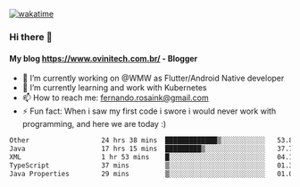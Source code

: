 [![wakatime](https://wakatime.com/badge/user/d5892087-17e6-46ab-8384-91a71a9b88d8.svg)](https://wakatime.com/@d5892087-17e6-46ab-8384-91a71a9b88d8)
### Hi there 👋

#### My blog https://www.ovinitech.com.br/ - Blogger

- 🔭 I’m currently working on @WMW as Flutter/Android Native developer
- 🌱 I’m currently learning and work with Kubernetes
- 📫 How to reach me: fernando.rosaink@gmail.com 
- ⚡ Fun fact: When i saw my first code i swore i would never work with programming, and here we are today :)

<!--START_SECTION:waka-->

```txt
Other                  24 hrs 38 mins  █████████████▒░░░░░░░░░░░   53.83 %
Java                   17 hrs 15 mins  █████████▒░░░░░░░░░░░░░░░   37.71 %
XML                    1 hr 53 mins    █░░░░░░░░░░░░░░░░░░░░░░░░   04.12 %
TypeScript             37 mins         ▒░░░░░░░░░░░░░░░░░░░░░░░░   01.37 %
Java Properties        29 mins         ▒░░░░░░░░░░░░░░░░░░░░░░░░   01.08 %
```

<!--END_SECTION:waka-->
